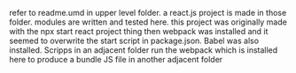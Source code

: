 refer to readme.umd in upper level folder. 
a react.js project is made in those folder. modules are written and tested here. 
this project was originally made with the npx start react project thing then webpack was installed and it seemed to overwrite the start script in package.json. Babel was also installed. 
Scripps in an adjacent folder run the webpack which is installed here to produce a bundle JS file in another adjacent folder
